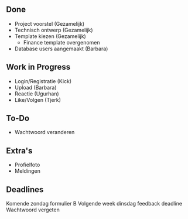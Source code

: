 ## Done

- Project voorstel (Gezamelijk)
- Technisch ontwerp (Gezamelijk)
- Template kiezen (Gezamelijk)
    - Finance template overgenomen
- Database users aangemaakt (Barbara)

## Work in Progress

- Login/Registratie (Kick)
- Upload (Barbara)
- Reactie (Ugurhan)
- Like/Volgen (Tjerk)

## To-Do

- Wachtwoord veranderen








## Extra's
- Profielfoto
- Meldingen


## Deadlines
Komende zondag formulier B
Volgende week dinsdag feedback deadline
Wachtwoord vergeten
